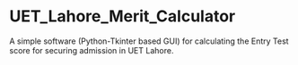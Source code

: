 # UET_Lahore_Merit_Calculator
A simple software (Python-Tkinter based GUI) for calculating the Entry Test score for securing admission in UET Lahore.
